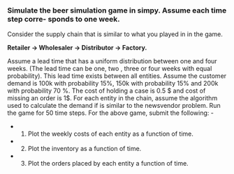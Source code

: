 ### Simulate the beer simulation game in simpy. Assume each time step corre- sponds to one week. 

Consider the supply chain that is similar to what you played in in the game.

**Retailer → Wholesaler → Distributor → Factory.**

Assume a lead time that has a uniform distribution between one and four weeks. (The lead time can be one, two , three or four weeks with equal probability). This lead time exists between all entities.
Assume the customer demand is 100k with probability 15%, 150k with probability 15% and 200k with probability 70 %. The cost of holding a case is 0.5 $ and cost of missing an order is 1$. For each entity in the chain, assume the algorithm used to calculate the demand if is similar to the newsvendor problem.
Run the game for 50 time steps.
For the above game, submit the following: -

- 1. Plot the weekly costs of each entity as a function of time. 
- 2. Plot the inventory as a function of time.
- 3. Plot the orders placed by each entity a function of time.